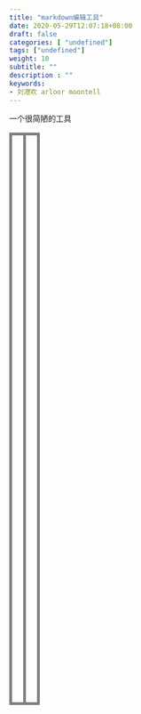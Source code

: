 ```yaml
---
title: "markdown编辑工具"
date: 2020-05-29T12:07:18+08:00
draft: false
categories: [ "undefined"]
tags: ["undefined"]
weight: 10
subtitle: ""
description : ""
keywords:
- 刘港欢 arloor moontell
---
```



一个很简陋的工具

<!--more-->

<table width="100%" style="height:100%">
    <tr >
        <td width="50%" style="border: grey 5px solid;padding:10px" valign="top">
            <div contenteditable="true" oninput="mark()" id="textBox" style="min-height:1000px;height:auto !important;height:1000px;line-height:1.1rem;outline: 0px solid transparent;word-wrap:break-word; word-break:break-all;"></div>
        </td>
        <td width="50%" style="border: grey 5px solid;vertical-align:text-top;">
            <div id="content" style="min-height:1000px;height:auto !important;height:1000px;line-height:1.1rem;outline: 0px solid transparent;word-wrap:break-word; word-break:break-all;"></div>
        </td>
    </tr>
</table>

<script>
    function mark(){
        console.log(document.getElementById('textBox'));
        document.getElementById('content').innerHTML = marked(document.getElementById('textBox').innerText);
    }
</script>
<script src="/marked.min.js"></script>